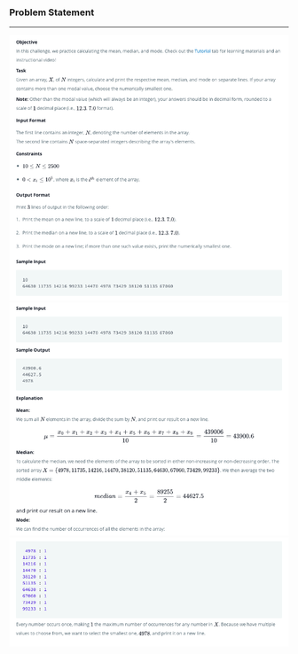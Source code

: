### Problem Statement

------------

![](../.assets/1_1.png)
![](../.assets/1_2.png)
![](../.assets/1_3.png)
